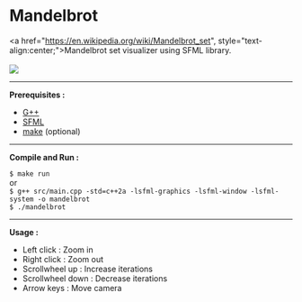 # Mandelbrot

<a href="https://en.wikipedia.org/wiki/Mandelbrot_set", style="text-align:center;">Mandelbrot set</a> visualizer using SFML library.
<br />
<br />
<img src="Mandelbrot_sequence.gif">

***

**Prerequisites :**

- <a href="https://gcc.gnu.org/">G++</a>
- <a href="https://www.sfml-dev.org/index.php">SFML</a>
- <a href="https://www.gnu.org/software/make/">make</a> (optional)

***

**Compile and Run :**

``$ make run`` <br />
or <br />
``$ g++ src/main.cpp -std=c++2a -lsfml-graphics -lsfml-window -lsfml-system -o mandelbrot`` <br />
``$ ./mandelbrot``

***

**Usage :**

- Left click : Zoom in
- Right click : Zoom out
- Scrollwheel up : Increase iterations
- Scrollwheel down : Decrease iterations
- Arrow keys : Move camera
